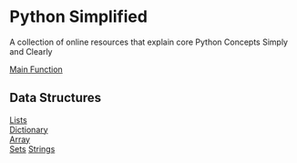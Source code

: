 # Python Simplified
A collection of online resources that explain core Python Concepts Simply and Clearly


[Main Function](https://www.geeksforgeeks.org/python-main-function/)

## Data Structures
[Lists](https://www.geeksforgeeks.org/python-list/)\
[Dictionary](https://www.geeksforgeeks.org/python-dictionary/?ref=lbp)\
[Array](https://www.programiz.com/python-programming/array)\
[Sets](https://www.w3schools.com/python/python_sets.asp)
[Strings](https://realpython.com/python-strings/)


